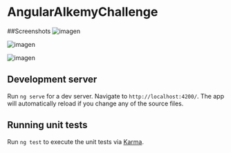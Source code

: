 # AngularAlkemyChallenge

##Screenshots
![imagen](https://user-images.githubusercontent.com/47018795/159729139-6dbe8dc6-3cce-4c2c-97c9-0b97222d8e72.png)

![imagen](https://user-images.githubusercontent.com/47018795/159729442-09719edf-44ca-41d3-a81a-e8b20eaf1cbe.png)

![imagen](https://user-images.githubusercontent.com/47018795/159729579-fe16ca9c-7adb-441d-ae8b-5ae370bfcb28.png)


## Development server

Run `ng serve` for a dev server. Navigate to `http://localhost:4200/`. The app will automatically reload if you change any of the source files.

## Running unit tests

Run `ng test` to execute the unit tests via [Karma](https://karma-runner.github.io).